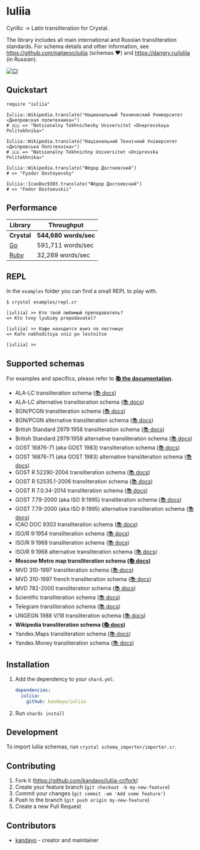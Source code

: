 # Iuliia

Cyrillic → Latin transliteration for Crystal.

The library includes all main international and Russian transliteration
standards. For schema details and other information, see
https://github.com/nalgeon/iuliia (schemas ❤️)
and https://dangry.ru/iuliia (in Russian).

[![CI](https://github.com/kandayo/iuliia-cr/actions/workflows/ci.yml/badge.svg)](https://github.com/kandayo/iuliia-cr/actions/workflows/ci.yml)

## Quickstart

```cr
require "iuliia"

Iuliia::Wikipedia.translate("Национальный Технический Университет «Днепровская политехника»")
# 🇷🇺 => "Natsionalny Tekhnichesky Universitet «Dneprovskaya Politekhnika»"

Iuliia::Wikipedia.translate("Національний Технічний Університет «Дніпровська Політехніка»")
# 🇺🇦 => "Natsіonalny Tekhnіchny Unіversitet «Dnіprovska Polіtekhnіka»"

Iuliia::Wikipedia.translate("Фёдор Достоевский")
# => "Fyodor Dostoyevsky"

Iuliia::IcaoDoc9303.translate("Фёдор Достоевский")
# => "Fedor Dostoevskii"
```

## Performance

Library                                          | Throughput            |
-------------------------------------------------|-----------------------|
**Crystal**                                      | **544,680 words/sec** |
[Go](https://github.com/mehanizm/iuliia-go)      | 591,711 words/sec     |
[Ruby](https://github.com/adnikiforov/iuliia-rb) | 32,269 words/sec      |

## REPL

In the `examples` folder you can find a small REPL to play with.

```
$ crystal examples/repl.cr

[iuliia] >> Кто твой любимый преподаватель?
=> Kto tvoy lyubimy prepodavatel?

[iuliia] >> Кафе находится вниз по лестнице
=> Kafe nakhoditsya vniz po lestnitse

[iuliia] >>
```

## Supported schemas

For examples and specifics, please refer to [**📚 the documentation**](https://kandayo.github.io/iuliia-cr).

 - ALA-LC transliteration schema ([📚 docs](https://kandayo.github.io/iuliia-cr/Iuliia/AlaLc.html))
 - ALA-LC alternative transliteration schema ([📚 docs](https://kandayo.github.io/iuliia-cr/Iuliia/AlaLcAlt.html))
 - BGN/PCGN transliteration schema ([📚 docs](https://kandayo.github.io/iuliia-cr/Iuliia/BgnPcgn.html))
 - BGN/PCGN alternative transliteration schema ([📚 docs](https://kandayo.github.io/iuliia-cr/Iuliia/BgnPcgnAlt.html))
 - British Standard 2979:1958 transliteration schema ([📚 docs](https://kandayo.github.io/iuliia-cr/Iuliia/Bs2979.html))
 - British Standard 2979:1958 alternative transliteration schema ([📚 docs](https://kandayo.github.io/iuliia-cr/Iuliia/Bs2979Alt.html))
 - GOST 16876-71 (aka GOST 1983) transliteration schema ([📚 docs](https://kandayo.github.io/iuliia-cr/Iuliia/Gost16876.html))
 - GOST 16876-71 (aka GOST 1983) alternative transliteration schema ([📚 docs](https://kandayo.github.io/iuliia-cr/Iuliia/Gost16876Alt.html))
 - GOST R 52290-2004 transliteration schema ([📚 docs](https://kandayo.github.io/iuliia-cr/Iuliia/Gost52290.html))
 - GOST R 52535.1-2006 transliteration schema ([📚 docs](https://kandayo.github.io/iuliia-cr/Iuliia/Gost52535.html))
 - GOST R 7.0.34-2014 transliteration schema ([📚 docs](https://kandayo.github.io/iuliia-cr/Iuliia/Gost7034.html))
 - GOST 7.79-2000 (aka ISO 9:1995) transliteration schema ([📚 docs](https://kandayo.github.io/iuliia-cr/Iuliia/Gost779.html))
 - GOST 7.79-2000 (aka ISO 9:1995) alternative transliteration schema ([📚 docs](https://kandayo.github.io/iuliia-cr/Iuliia/Gost779Alt.html))
 - ICAO DOC 9303 transliteration schema ([📚 docs](https://kandayo.github.io/iuliia-cr/Iuliia/IcaoDoc9303.html))
 - ISO/R 9:1954 transliteration schema ([📚 docs](https://kandayo.github.io/iuliia-cr/Iuliia/Iso91954.html))
 - ISO/R 9:1968 transliteration schema ([📚 docs](https://kandayo.github.io/iuliia-cr/Iuliia/Iso91968.html))
 - ISO/R 9:1968 alternative transliteration schema ([📚 docs](https://kandayo.github.io/iuliia-cr/Iuliia/Iso91968Alt.html))
 - **Moscow Metro map transliteration schema ([📚 docs](https://kandayo.github.io/iuliia-cr/Iuliia/Mosmetro.html))**
 - MVD 310-1997 transliteration schema ([📚 docs](https://kandayo.github.io/iuliia-cr/Iuliia/Mvd310.html))
 - MVD 310-1997 french transliteration schema ([📚 docs](https://kandayo.github.io/iuliia-cr/Iuliia/Mvd310Fr.html))
 - MVD 782-2000 transliteration schema ([📚 docs](https://kandayo.github.io/iuliia-cr/Iuliia/Mvd782.html))
 - Scientific transliteration schema ([📚 docs](https://kandayo.github.io/iuliia-cr/Iuliia/Scientific.html))
 - Telegram transliteration schema ([📚 docs](https://kandayo.github.io/iuliia-cr/Iuliia/Telegram.html))
 - UNGEGN 1988 V/18 transliteration schema ([📚 docs](https://kandayo.github.io/iuliia-cr/Iuliia/Ungegn1987.html))
 - **Wikipedia transliteration schema ([📚 docs](https://kandayo.github.io/iuliia-cr/Iuliia/Wikipedia.html))**
 - Yandex.Maps transliteration schema ([📚 docs](https://kandayo.github.io/iuliia-cr/Iuliia/YandexMaps.html))
 - Yandex.Money transliteration schema ([📚 docs](https://kandayo.github.io/iuliia-cr/Iuliia/YandexMoney.html))

## Installation

1. Add the dependency to your `shard.yml`:

   ```yaml
   dependencies:
     iuliia:
       github: kandayo/iuliia
   ```

2. Run `shards install`

## Development

To import Iuliia schemas, run `crystal schema_importer/importer.cr`.

## Contributing

1. Fork it (<https://github.com/kandayo/iuliia-cr/fork>)
2. Create your feature branch (`git checkout -b my-new-feature`)
3. Commit your changes (`git commit -am 'Add some feature'`)
4. Push to the branch (`git push origin my-new-feature`)
5. Create a new Pull Request

## Contributors

- [kandayo](https://github.com/kandayo) - creator and maintainer
